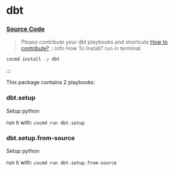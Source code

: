 # dbt
### [ Source Code ](https://github.com/cocmd/hub/tree/master/packages/dbt)
> Please contribute your dbt playbooks and shortcuts
> [How to contribute?](https://cocmd.org/docs/contributing)
:::info How To Install?
run in terminal:
```bash
cocmd install -y dbt
```
:::


This package contains 2 playbooks:

### dbt.setup
Setup python

run it with: `cocmd run dbt.setup`

### dbt.setup.from-source
Setup python

run it with: `cocmd run dbt.setup.from-source`




